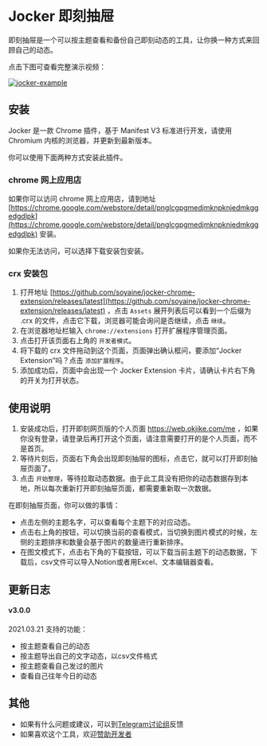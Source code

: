 # Jocker 即刻抽屉

即刻抽屉是一个可以按主题查看和备份自己即刻动态的工具，让你换一种方式来回顾自己的动态。

点击下图可查看完整演示视频：

[![jocker-example](https://user-images.githubusercontent.com/12845017/114270252-e7593d80-9a3d-11eb-8de0-fb5ac831e78a.gif)](https://youtu.be/k5599uMLi0E)



## 安装
Jocker 是一款 Chrome 插件，基于 Manifest V3 标准进行开发，请使用 Chromium 内核的浏览器，并更新到最新版本。

你可以使用下面两种方式安装此插件。

### chrome 网上应用店

如果你可以访问 chrome 网上应用店，请到地址 [https://chrome.google.com/webstore/detail/pnglcgpgmedjmknpknjedmkggedgdlpk](https://chrome.google.com/webstore/detail/pnglcgpgmedjmknpknjedmkggedgdlpk) 安装。

如果你无法访问，可以选择下载安装包安装。

### crx 安装包
1. 打开地址 [https://github.com/soyaine/jocker-chrome-extension/releases/latest](https://github.com/soyaine/jocker-chrome-extension/releases/latest) ，点击 `Assets` 展开列表后可以看到一个后缀为 .crx 的文件，点击它下载，浏览器可能会询问是否继续，点击 `继续`。
1. 在浏览器地址栏输入 `chrome://extensions` 打开扩展程序管理页面。
2. 点击打开该页面右上角的 `开发者模式`。
3. 将下载的 crx 文件拖动到这个页面，页面弹出确认框问，要添加“Jocker Extension”吗？点击 `添加扩展程序`。
4. 添加成功后，页面中会出现一个 Jocker Extension 卡片，请确认卡片右下角的开关为打开状态。

## 使用说明
1. 安装成功后，打开即刻网页版的个人页面 https://web.okjike.com/me ，如果你没有登录，请登录后再打开这个页面，请注意需要打开的是个人页面，而不是首页。
2. 等待片刻后，页面右下角会出现即刻抽屉的图标，点击它，就可以打开即刻抽屉页面了。
3. 点击 `开始整理`，等待拉取动态数据。由于此工具没有把你的动态数据存到本地，所以每次重新打开即刻抽屉页面，都需要重新取一次数据。

在即刻抽屉页面，你可以做的事情：
- 点击左侧的主题名字，可以查看每个主题下的对应动态。
- 点击右上角的按钮，可以切换当前的查看模式，当切换到图片模式的时候，左侧的主题排序和数量会基于图片的数量进行重新排序。
- 在图文模式下，点击右下角的下载按钮，可以下载当前主题下的动态数据，下载后，csv文件可以导入Notion或者用Excel、文本编辑器查看。

## 更新日志
#### v3.0.0
2021.03.21 支持的功能：
- 按主题查看自己的动态
- 按主题导出自己的文字动态，以csv文件格式
- 按主题查看自己发过的图片
- 查看自己往年今日的动态

## 其他
- 如果有什么问题或建议，可以到[Telegram讨论组](https://t.me/joinchat/eV5l2_DxlHI0NWNl)反馈
- 如果喜欢这个工具，欢迎[赞助开发者](http://afdian.net/@soyaine)
